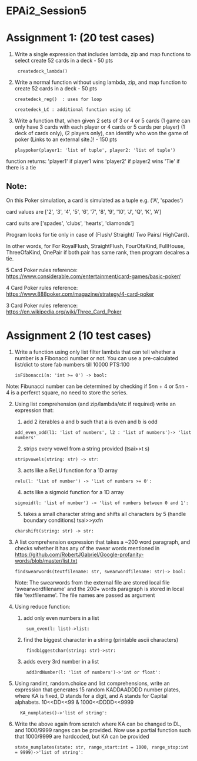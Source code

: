 # EPAi2_Session5

# Assignment 1: (20 test cases)

1. Write a single expression that includes lambda, zip and map functions to select create 52 cards in a deck - 50 pts

        createdeck_lambda() 

2. Write a normal function without using lambda, zip, and map function to create 52 cards in a deck - 50 pts

       createdeck_reg()  : uses for loop
       
       createdeck_LC : additional function using LC

3. Write a function that, when given 2 sets of 3 or 4 or 5 cards (1 game can only have 3 cards with each player or 4 cards or 5 cards per player) (1 deck of cards only), (2 players only), can identify who won the game of poker (Links to an external site.)! - 150 pts

       playpoker(player1: 'list of tuple', player2: 'list of tuple')
  
  function returns: 'player1' if player1 wins
                    'player2' if player2 wins
                    'Tie' if there is a tie
                    
 ## Note:
 
  On this Poker simulation, a card is simulated as a tuple e.g. ('A', 'spades')
  
  card values are ['2', '3', '4', '5', '6', '7', '8', '9', '10', 'J', 'Q', 'K', 'A']
  
  card suits are  ['spades', 'clubs', 'hearts', 'diamonds']
  
 Program looks for tie only in case of (Flush/ Straight/ Two Pairs/ HighCard). 
 
 In other words, for For RoyalFlush, StraightFlush, FourOfaKind, FullHouse, ThreeOfaKind, OnePair  if both pair has same rank, then program decalres a tie.
 
 5 Card Poker rules reference:  https://www.considerable.com/entertainment/card-games/basic-poker/
 
 4 Card Poker rules reference:  https://www.888poker.com/magazine/strategy/4-card-poker
 
 3 Card Poker rules reference:  https://en.wikipedia.org/wiki/Three_Card_Poker
  
  
  
# Assignment 2 (10 test cases)

1.   Write a function using only list filter lambda that can tell whether a number is a Fibonacci number or not. You can use a pre-calculated list/dict to store fab numbers till 10000 PTS:100

         isFibonacci(n: 'int >= 0') -> bool:  
  
  Note: Fibunacci number can be determined by checking if  5*n*n + 4 or 5*n*n - 4 is a perferct square, no need to store the series.  


2.  Using list comprehension (and zip/lambda/etc if required) write an expression that: 

      1. add 2 iterables a and b such that a is even and b is odd
      
        add_even_odd(l1: 'list of numbers', l2 : 'list of numbers')-> 'list numbers'
       
        
      2. strips every vowel from a string provided (tsai>>t s)
      
        stripvowels(string: str) -> str:
       
       
      3. acts like a ReLU function for a 1D array
      
        relu(l: 'list of number') -> 'list of numbers >= 0': 
       
               
      4. acts like a sigmoid function for a 1D array
      
        sigmoid(l: 'list of number') -> 'list of numbers between 0 and 1':
       
               
      5. takes a small character string and shifts all characters by 5 (handle boundary conditions) tsai>>yxfn
      
        charshift(string: str) -> str:   
        
    
3. A list comprehension expression that takes a ~200 word paragraph, and checks whether it has any of the swear words mentioned in https://github.com/RobertJGabriel/Google-profanity-words/blob/master/list.txt 

       findswearwords(textfilename: str, swearwordfilename: str)-> bool:
      
      Note: The swearwords from the external file are stored local file 'swearwordfilename' and
      the 200+ words paragraph is stored in local file 'textfilename'.
      The file names are passed as argument


4.  Using reduce function: 

    1. add only even numbers in a list
       
            sum_even(l: list)->list:
        
        
    2. find the biggest character in a string (printable ascii characters)
    
            findbiggestchar(string: str)->str:
      
      
    3. adds every 3rd number in a list
    
            add3rdNumber(l: 'list of numbers')->'int or float':
      
     
    
        
5.  Using randint, random.choice and list comprehensions, write an expression that generates 15 random KADDAADDDD number plates, where KA is fixed, D stands for a digit, and A stands for Capital alphabets. 10<<DD<<99 & 1000<<DDDD<<9999

          KA_numplates()->'list of string':
      
      
6.   Write the above again from scratch where KA can be changed to DL, and 1000/9999 ranges can be provided. Now use a partial function such that 1000/9999 are hardcoded, but KA can be provided

         state_numplates(state: str, range_start:int = 1000, range_stop:int = 9999)->'list of string':


    

 


